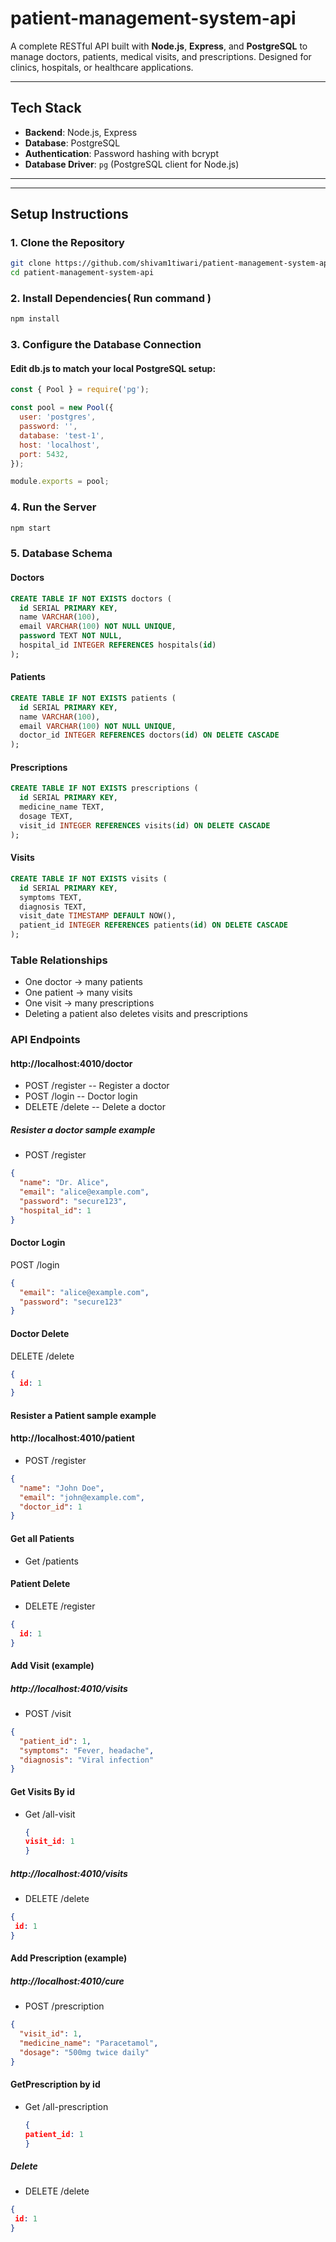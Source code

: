 # patient-management-system-api

A complete RESTful API built with **Node.js**, **Express**, and **PostgreSQL** to manage doctors, patients, medical visits, and prescriptions. Designed for clinics, hospitals, or healthcare applications.

---

## Tech Stack

- **Backend**: Node.js, Express
- **Database**: PostgreSQL
- **Authentication**: Password hashing with bcrypt
- **Database Driver**: `pg` (PostgreSQL client for Node.js)

---


---

## Setup Instructions

### 1. Clone the Repository

```bash
git clone https://github.com/shivam1tiwari/patient-management-system-api.git
cd patient-management-system-api
```
### 2. Install Dependencies( Run command )
```javascript
npm install
```
### 3. Configure the Database Connection
####  Edit db.js to match your local PostgreSQL setup:
```javascript
const { Pool } = require('pg');

const pool = new Pool({
  user: 'postgres',
  password: '',
  database: 'test-1',
  host: 'localhost',
  port: 5432,
});

module.exports = pool;
```
### 4. Run the Server
```bash
npm start
```
### 5. Database Schema
#### Doctors
```sql
CREATE TABLE IF NOT EXISTS doctors (
  id SERIAL PRIMARY KEY,
  name VARCHAR(100),
  email VARCHAR(100) NOT NULL UNIQUE,
  password TEXT NOT NULL,
  hospital_id INTEGER REFERENCES hospitals(id)
);

```
#### Patients
```sql
CREATE TABLE IF NOT EXISTS patients (
  id SERIAL PRIMARY KEY,
  name VARCHAR(100),
  email VARCHAR(100) NOT NULL UNIQUE,
  doctor_id INTEGER REFERENCES doctors(id) ON DELETE CASCADE
);
```
#### Prescriptions
```sql
CREATE TABLE IF NOT EXISTS prescriptions (
  id SERIAL PRIMARY KEY,
  medicine_name TEXT,
  dosage TEXT,
  visit_id INTEGER REFERENCES visits(id) ON DELETE CASCADE
);

```
#### Visits
```sql
CREATE TABLE IF NOT EXISTS visits (
  id SERIAL PRIMARY KEY,
  symptoms TEXT,
  diagnosis TEXT,
  visit_date TIMESTAMP DEFAULT NOW(),
  patient_id INTEGER REFERENCES patients(id) ON DELETE CASCADE
);

```
### Table Relationships
- One doctor → many patients
- One patient → many visits
- One visit → many prescriptions
- Deleting a patient also deletes visits and prescriptions

### API Endpoints
#### http://localhost:4010/doctor
- POST  /register -- Register a doctor
- POST  /login -- Doctor login
- DELETE  /delete -- Delete a doctor
##### Resister a doctor sample example
- POST /register
``` json
{
  "name": "Dr. Alice",
  "email": "alice@example.com",
  "password": "secure123",
  "hospital_id": 1
}
```
#### Doctor Login
POST /login
``` json
{
  "email": "alice@example.com",
  "password": "secure123"
}
```
#### Doctor Delete
DELETE /delete
``` json
{
  id: 1
}
```
#### Resister a Patient sample example
#### http://localhost:4010/patient
- POST /register
``` json
{
  "name": "John Doe",
  "email": "john@example.com",
  "doctor_id": 1
}
```
#### Get all Patients
- Get /patients
#### Patient Delete
- DELETE /register
``` json
{
  id: 1
}
```
####  Add Visit (example)
##### http://localhost:4010/visits

- POST /visit
``` json
{
  "patient_id": 1,
  "symptoms": "Fever, headache",
  "diagnosis": "Viral infection"
}
```
#### Get  Visits By id
- Get /all-visit
  ```json
  {
  visit_id: 1
  }
##### http://localhost:4010/visits
- DELETE /delete
``` json
{
 id: 1
}
```
####  Add Prescription (example)
##### http://localhost:4010/cure
- POST /prescription
``` json
{
  "visit_id": 1,
  "medicine_name": "Paracetamol",
  "dosage": "500mg twice daily"
}

```
#### GetPrescription by id 
- Get /all-prescription
  ```json
  {
  patient_id: 1
  }
##### Delete
- DELETE /delete
``` json
{
 id: 1
}

```



